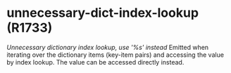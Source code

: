 # unnecessary-dict-index-lookup (R1733)

*Unnecessary dictionary index lookup, use '%s' instead* Emitted when
iterating over the dictionary items (key-item pairs) and accessing the
value by index lookup. The value can be accessed directly instead.
